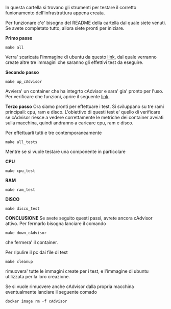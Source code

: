 In questa cartella si trovano gli strumenti per testare il
corretto funionamento dell'infrastruttura appena creata.

Per funzionare c'e' bisogno del README della cartella dal
quale siete venuti. Se avete completato tutto, allora siete
pronti per iniziare.

**Primo passo**
```
make all
```
Verra' scaricata l'immagine di ubuntu da questo
[link](https://hub.docker.com/_/ubuntu), dal quale verranno create
altre tre immagini che saranno gli effettivi test da eseguire.


**Secondo passo**
```
make up_cAdvisor
```
Avviera' un container che ha integrto cAdvisor e sara' gia' pronto
per l'uso. Per verificare che funzioni, aprire il seguente [link](http://localhost:8080).

**Terzo passo**
Ora siamo pronti per effettuare i test.
Si sviluppano su tre rami principali: cpu, ram e disco.
L'obiettivo di questi test e' quello di verificare se cAdvisor
riesce a vedere correttamente le metriche dei container avviati
sulla macchina, quindi andranno a caricare cpu, ram e disco.

Per effettuarli tutti e tre contemporaneamente
```
make all_tests
```

Mentre se si vuole testare una componente in particolare

**CPU**
```
make cpu_test
```

**RAM**
```
make ram_test
```

**DISCO**
```
make disco_test
```

**CONCLUSIONE**
Se avete seguito questi passi, avrete ancora cAdvisor attivo.
Per fermarlo bisogna lanciare il comando
```
make down_cAdvisor
```
che fermera' il container.

Per ripulire il pc dai file di test
```
make cleanup
```
rimuovera' tutte le immagini create per i test, e l'immagine di
ubuntu utilizzata per la loro creazione.

Se si vuole rimuovere anche cAdvisor dalla propria macchina eventualmente lanciare il seguente comado
```
docker image rm -f cAdvisor
```



